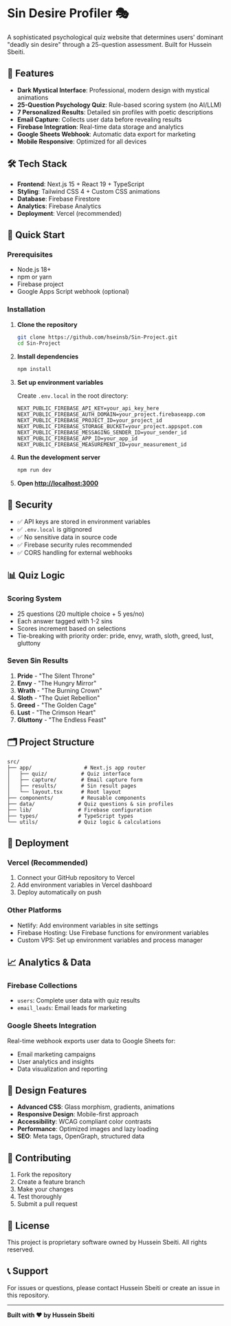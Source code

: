 # Sin Desire Profiler 🎭

A sophisticated psychological quiz website that determines users' dominant "deadly sin desire" through a 25-question assessment. Built for Hussein Sbeiti.

## 🌟 Features

- **Dark Mystical Interface**: Professional, modern design with mystical animations
- **25-Question Psychology Quiz**: Rule-based scoring system (no AI/LLM)
- **7 Personalized Results**: Detailed sin profiles with poetic descriptions
- **Email Capture**: Collects user data before revealing results
- **Firebase Integration**: Real-time data storage and analytics
- **Google Sheets Webhook**: Automatic data export for marketing
- **Mobile Responsive**: Optimized for all devices

## 🛠️ Tech Stack

- **Frontend**: Next.js 15 + React 19 + TypeScript
- **Styling**: Tailwind CSS 4 + Custom CSS animations
- **Database**: Firebase Firestore
- **Analytics**: Firebase Analytics
- **Deployment**: Vercel (recommended)

## 🚀 Quick Start

### Prerequisites
- Node.js 18+ 
- npm or yarn
- Firebase project
- Google Apps Script webhook (optional)

### Installation

1. **Clone the repository**
   ```bash
   git clone https://github.com/hseinsb/Sin-Project.git
   cd Sin-Project
   ```

2. **Install dependencies**
   ```bash
   npm install
   ```

3. **Set up environment variables**
   
   Create `.env.local` in the root directory:
   ```env
   NEXT_PUBLIC_FIREBASE_API_KEY=your_api_key_here
   NEXT_PUBLIC_FIREBASE_AUTH_DOMAIN=your_project.firebaseapp.com
   NEXT_PUBLIC_FIREBASE_PROJECT_ID=your_project_id
   NEXT_PUBLIC_FIREBASE_STORAGE_BUCKET=your_project.appspot.com
   NEXT_PUBLIC_FIREBASE_MESSAGING_SENDER_ID=your_sender_id
   NEXT_PUBLIC_FIREBASE_APP_ID=your_app_id
   NEXT_PUBLIC_FIREBASE_MEASUREMENT_ID=your_measurement_id
   ```

4. **Run the development server**
   ```bash
   npm run dev
   ```

5. **Open [http://localhost:3000](http://localhost:3000)**

## 🔐 Security

- ✅ API keys are stored in environment variables
- ✅ `.env.local` is gitignored 
- ✅ No sensitive data in source code
- ✅ Firebase security rules recommended
- ✅ CORS handling for external webhooks

## 📊 Quiz Logic

### Scoring System
- 25 questions (20 multiple choice + 5 yes/no)
- Each answer tagged with 1-2 sins
- Scores increment based on selections
- Tie-breaking with priority order: pride, envy, wrath, sloth, greed, lust, gluttony

### Seven Sin Results
1. **Pride** - "The Silent Throne"
2. **Envy** - "The Hungry Mirror" 
3. **Wrath** - "The Burning Crown"
4. **Sloth** - "The Quiet Rebellion"
5. **Greed** - "The Golden Cage"
6. **Lust** - "The Crimson Heart"
7. **Gluttony** - "The Endless Feast"

## 🗂️ Project Structure

```
src/
├── app/                 # Next.js app router
│   ├── quiz/           # Quiz interface
│   ├── capture/        # Email capture form
│   ├── results/        # Sin result pages
│   └── layout.tsx      # Root layout
├── components/         # Reusable components
├── data/              # Quiz questions & sin profiles
├── lib/               # Firebase configuration
├── types/             # TypeScript types
└── utils/             # Quiz logic & calculations
```

## 🚀 Deployment

### Vercel (Recommended)
1. Connect your GitHub repository to Vercel
2. Add environment variables in Vercel dashboard
3. Deploy automatically on push

### Other Platforms
- Netlify: Add environment variables in site settings
- Firebase Hosting: Use Firebase functions for environment variables
- Custom VPS: Set up environment variables and process manager

## 📈 Analytics & Data

### Firebase Collections
- `users`: Complete user data with quiz results
- `email_leads`: Email leads for marketing

### Google Sheets Integration
Real-time webhook exports user data to Google Sheets for:
- Email marketing campaigns
- User analytics and insights
- Data visualization and reporting

## 🎨 Design Features

- **Advanced CSS**: Glass morphism, gradients, animations
- **Responsive Design**: Mobile-first approach
- **Accessibility**: WCAG compliant color contrasts
- **Performance**: Optimized images and lazy loading
- **SEO**: Meta tags, OpenGraph, structured data

## 🤝 Contributing

1. Fork the repository
2. Create a feature branch
3. Make your changes
4. Test thoroughly
5. Submit a pull request

## 📄 License

This project is proprietary software owned by Hussein Sbeiti. All rights reserved.

## 📞 Support

For issues or questions, please contact Hussein Sbeiti or create an issue in this repository.

---

**Built with ❤️ by Hussein Sbeiti**

<!-- Trigger Vercel deployment with ESLint fixes -->
